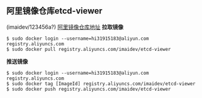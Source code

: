 ## 阿里镜像仓库etcd-viewer
(imaidev/123456a?)
[阿里镜像仓库地址](https://cr.console.aliyun.com/?spm=0.0.0.0.5n07DB#/docker/image/list) 
  **拉取镜像**
```
$ sudo docker login --username=hi31915183@aliyun.com registry.aliyuncs.com
$ sudo docker pull registry.aliyuncs.com/imaidev/etcd-viewer
```
  **推送镜像**
```
$ sudo docker login --username=hi31915183@aliyun.com registry.aliyuncs.com
$ sudo docker tag [ImageId] registry.aliyuncs.com/imaidev/etcd-viewer
$ sudo docker push registry.aliyuncs.com/imaidev/etcd-viewer
```
